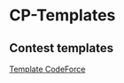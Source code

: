 # CP-Templates

## Contest templates
[Template CodeForce](Contests%20Templates/Template%20CodeForces.py)
